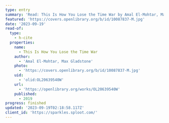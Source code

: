 ```yaml
---
type: entry
summary: 'Read: This Is How You Lose the Time War by Amal El-Mohtar, Max Gladstone'
featured: 'https://covers.openlibrary.org/b/id/10087837-M.jpg'
date: '2023-09-19'
read-of:
  type:
    - h-cite
  properties:
    name:
      - This Is How You Lose the Time War
    author:
      - 'Amal El-Mohtar, Max Gladstone'
    photo:
      - 'https://covers.openlibrary.org/b/id/10087837-M.jpg'
    uid:
      - 'olid:OL20639540W'
    url:
      - 'https://openlibrary.org/works/OL20639540W'
    published:
      - 2019
progress: finished
updated: '2023-09-19T02:18:58.117Z'
client_id: 'https://sparkles.sploot.com/'
---
```


